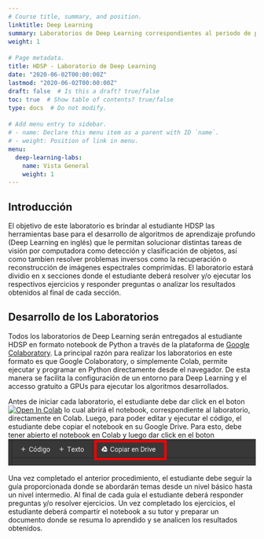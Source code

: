 ```yaml
---
# Course title, summary, and position.
linktitle: Deep Learning
summary: Laboratorios de Deep Learning correspondientes al periodo de prueba para ingresar al grupo HDSP de la Universidad Industrial de Santander.
weight: 1

# Page metadata.
title: HDSP - Laboratorio de Deep Learning
date: "2020-06-02T00:00:00Z"
lastmod: "2020-06-02T00:00:00Z"
draft: false  # Is this a draft? true/false
toc: true  # Show table of contents? true/false
type: docs  # Do not modify.

# Add menu entry to sidebar.
# - name: Declare this menu item as a parent with ID `name`.
# - weight: Position of link in menu.
menu:
  deep-learning-labs:
    name: Vista General
    weight: 1
---
```

## Introducción

El objetivo de este laboratorio es brindar al estudiante HDSP las herramientas base 
para el desarrollo de algoritmos de aprendizaje profundo (Deep Learning en inglés) que 
le permitan solucionar distintas tareas de visión por computadora como detección y 
clasificación de objetos, así como tambien resolver problemas inversos como la 
recuperación o reconstrucción de imágenes espectrales comprimidas. 
El laboratorio estará dividio en x secciones donde el estudiante deberá 
resolver y/o ejecutar los respectivos ejercicios y responder preguntas o 
analizar los resultados obtenidos al final de cada sección.

## Desarrollo de los Laboratorios
Todos los laboratorios de Deep Learning serán entregados al estudiante HDSP en 
formato notebook de Python a través de la plataforma de [Google Colaboratory](https://colab.research.google.com/).
La principal razón para realizar los laboratorios en este formato es que Google Colaboratory, 
o simplemente Colab, permite ejecutar y programar en Python directamente desde el navegador. De esta manera
se facilita la configuración de un entorno para Deep Learning y el accesso gratuito a GPUs para ejecutar los algoritmos
desarrollados.

Antes de iniciar cada laboratorio, el estudiante debe dar click en el boton 
[![Open In Colab](https://colab.research.google.com/assets/colab-badge.svg)]() 
lo cual abrirá el notebook, correspondiente al laboratorio, directamente en Colab. Luego, para poder editar y ejecutar
el código, el estudiante debe copiar el notebook en su Google Drive. Para esto, debe tener abierto el notebook en
Colab y luego dar click en el boton
![texto alternativo](https://raw.githubusercontent.com/carlosh93/carlosh93.github.io/master/files/notebook_files/copy_drive.png)

Una vez completado el anterior procedimiento, el estudiante debe seguir la guía proporcionada donde se abordarán
temas desde un nivel básico hasta un nivel intermedio. Al final de cada guía el estudiante deberá responder preguntas 
y/o resolver ejercicios. Un vez completado los ejercicios, el estudiante deberá compartir el notebook a su tutor y 
preparar un documento donde se resuma lo aprendido y se analicen los resultados obtenidos.

<!--
This feature can be used for publishing content such as:

* **Online courses**
* **Project or software documentation**
* **Tutorials**

The `courses` folder may be renamed. For example, we can rename it to `docs` for software/project documentation or `tutorials` for creating an online course.

## Delete tutorials

**To remove these pages, delete the `courses` folder and see below to delete the associated menu link.**

## Update site menu

After renaming or deleting the `courses` folder, you may wish to update any `[[main]]` menu links to it by editing your menu configuration at `config/_default/menus.toml`.

For example, if you delete this folder, you can remove the following from your menu configuration:

```toml
[[main]]
  name = "Courses"
  url = "courses/"
  weight = 50
```

Or, if you are creating a software documentation site, you can rename the `courses` folder to `docs` and update the associated *Courses* menu configuration to:

```toml
[[main]]
  name = "Docs"
  url = "docs/"
  weight = 50
```

## Update the docs menu

If you use the *docs* layout, note that the name of the menu in the front matter should be in the form `[menu.X]` where `X` is the folder name. Hence, if you rename the `courses/example/` folder, you should also rename the menu definitions in the front matter of files within `courses/example/` from `[menu.example]` to `[menu.<NewFolderName>]`.
-->
